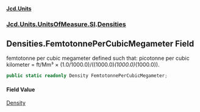 #### [Jcd.Units](index.md 'index')
### [Jcd.Units.UnitsOfMeasure.SI](Jcd.Units.UnitsOfMeasure.SI.md 'Jcd.Units.UnitsOfMeasure.SI').[Densities](Densities.md 'Jcd.Units.UnitsOfMeasure.SI.Densities')

## Densities.FemtotonnePerCubicMegameter Field

femtotonne per cubic megameter defined such that: picotonne per cubic kilometer = ft/Mm³ ×
(1.0/1000.0)/((1000.0)*(1000.0)*(1000.0)).

```csharp
public static readonly Density FemtotonnePerCubicMegameter;
```

#### Field Value
[Density](Density.md 'Jcd.Units.UnitTypes.Density')